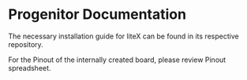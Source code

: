 # Progenitor Documentation

The necessary installation guide for liteX can be found in its respective repository.

For the Pinout of the internally created board, please review Pinout spreadsheet.
